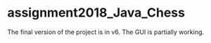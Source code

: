# assignment2018_Java_Chess

The final version of the project is in v6. The GUI is partially working.

